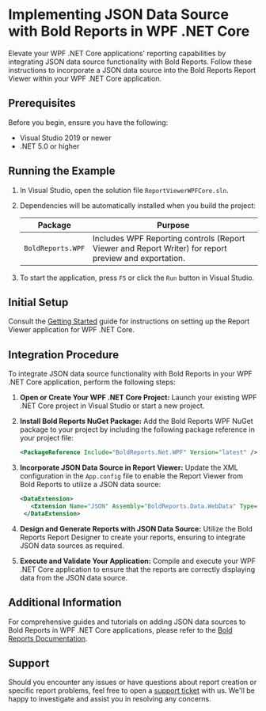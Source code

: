 # Implementing JSON Data Source with Bold Reports in WPF .NET Core

Elevate your WPF .NET Core applications' reporting capabilities by integrating JSON data source functionality with Bold Reports. Follow these instructions to incorporate a JSON data source into the Bold Reports Report Viewer within your WPF .NET Core application.

## Prerequisites

Before you begin, ensure you have the following:

* Visual Studio 2019 or newer
* .NET 5.0 or higher

## Running the Example

1. In Visual Studio, open the solution file `ReportViewerWPFCore.sln`.
2. Dependencies will be automatically installed when you build the project:

   | Package              | Purpose                                                      |
   | -------------------- | ------------------------------------------------------------ |
   | `BoldReports.WPF` | Includes WPF Reporting controls (Report Viewer and Report Writer) for report preview and exportation. |

3. To start the application, press `F5` or click the `Run` button in Visual Studio.

## Initial Setup

Consult the [Getting Started](https://help.boldreports.com/embedded-reporting/wpf-reporting/report-viewer/display-ssrs-rdl-report-in-wpf-net-core-application/) guide for instructions on setting up the Report Viewer application for WPF .NET Core.

## Integration Procedure

To integrate JSON data source functionality with Bold Reports in your WPF .NET Core application, perform the following steps:

1. **Open or Create Your WPF .NET Core Project:**
   Launch your existing WPF .NET Core project in Visual Studio or start a new project.

2. **Install Bold Reports NuGet Package:**
   Add the Bold Reports WPF NuGet package to your project by including the following package reference in your project file:
   ```xml
   <PackageReference Include="BoldReports.Net.WPF" Version="latest" />
   ```

3. **Incorporate JSON Data Source in Report Viewer:**
   Update the XML configuration in the `App.config` file to enable the Report Viewer from Bold Reports to utilize a JSON data source:
   ```xml
   <DataExtension>
      <Extension Name="JSON" Assembly="BoldReports.Data.WebData" Type="BoldReports.Data.WebData.JSONExtension" />
    </DataExtension>
   ```

4. **Design and Generate Reports with JSON Data Source:**
   Utilize the Bold Reports Report Designer to create your reports, ensuring to integrate JSON data sources as required.

5. **Execute and Validate Your Application:**
   Compile and execute your WPF .NET Core application to ensure that the reports are correctly displaying data from the JSON data source.

## Additional Information

For comprehensive guides and tutorials on adding JSON data sources to Bold Reports in WPF .NET Core applications, please refer to the [Bold Reports Documentation](https://help.boldreports.com/).

## Support

Should you encounter any issues or have questions about report creation or specific report problems, feel free to open a [support ticket](https://support.boldreports.com/support) with us. We'll be happy to investigate and assist you in resolving any concerns.